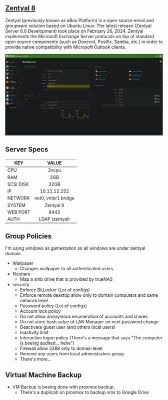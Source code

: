 ## [Zentyal 8](https://zentyal.com/)
Zentyal (previously known as eBox Platform) is a open source email and groupware solution based on Ubuntu Linux. The latest release (Zentyal Server 8.0 Development) took place on February 26, 2024. Zentyal implements the Microsoft Exchange Server protocols on top of standard open source components (such as Dovecot, Postfix, Samba, etc.) in order to provide native compatibility with Microsoft Outlook clients.

[![grafana](../../static/images/zentyal-dashboard.png)]()

## Server Specs
| KEY | VALUE |
|--------|:-----------:|
| CPU | 2vcpu |
| RAM | 3GB |
| SCSI DISK | 32GB |
| IP | 10.11.12.252 |
| NETWORK | net0, vmbr1 bridge |
| SYSTEM | Zentyal 8 |
| WEB PORT | 8443 |
| AUTH | LDAP (zentyal) |

## Group Policies
I'm using windows as gamestation so all windows are under zentyal domain.
- Wallpaper
  - Changes wallpaper to all authenticated users
- fileshare
  - Map a smb drive that is provided by trueNAS
- security
  - Enforce BitLocker (Lot of configs)
  - Enforce remote desktop allow only to domain computers and same network level
  - Password policy (Lot of configs)
  - Account lock policy
  - Do not allow anonymous enumeration of accounts and shares
  - Do not store hash value of LAN Manager on next password change
  - Deactivate guest user (and others local users)
  - Inactivity limit
  - Interactive logon policy (There's a message that says "The computer is beeing audited... hehe")
  - Firewall allow 3389 only to domain level
  - Remove any users from local administrators group
  - There's more...

## Virtual Machine Backup
- VM Backup is beeing done with proxmox backup.
  - There's a duplicati on proxmox to backup vms to Google Drive
